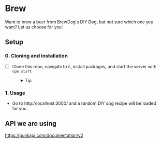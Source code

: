 # Brew

Want to brew a beer from BrewDog's DIY Dog, but not sure which one you want? Let us choose for you!

## Setup

### 0. Cloning and installation
- [ ] Clone this repo, navigate to it, install packages, and start the server with `npm start`
  <details style="padding-left: 2em">
    <summary>Tip</summary>

    ```sh
    cd brew/
    npm i
    npm start
    ```
  </details>

### 1. Usage
- Go to http://localhost:3000/ and a random DIY dog recipe will be loaded for you.

## API we are using
https://punkapi.com/documentation/v2
